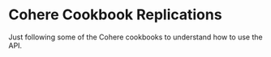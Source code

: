 # Cohere Cookbook Replications
Just following some of the Cohere cookbooks to understand how to use the API.
